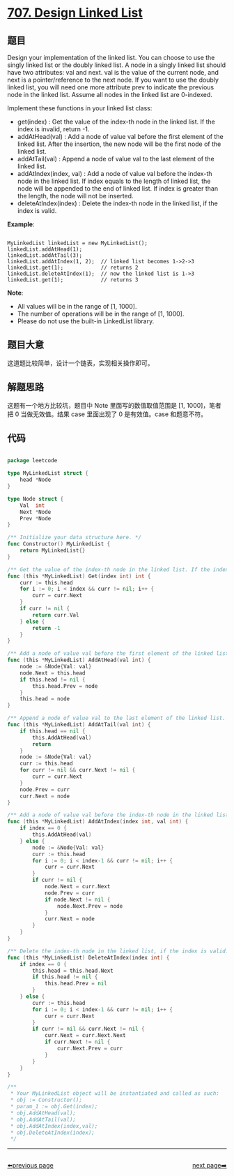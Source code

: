 # [707. Design Linked List](https://leetcode.com/problems/design-linked-list/)

## 题目

Design your implementation of the linked list. You can choose to use the singly linked list or the doubly linked list. A node in a singly linked list should have two attributes: val and next. val is the value of the current node, and next is a pointer/reference to the next node. If you want to use the doubly linked list, you will need one more attribute prev to indicate the previous node in the linked list. Assume all nodes in the linked list are 0-indexed.

Implement these functions in your linked list class:

- get(index) : Get the value of the index-th node in the linked list. If the index is invalid, return -1.
- addAtHead(val) : Add a node of value val before the first element of the linked list. After the insertion, the new node will be the first node of the linked list.
- addAtTail(val) : Append a node of value val to the last element of the linked list.
- addAtIndex(index, val) : Add a node of value val before the index-th node in the linked list. If index equals to the length of linked list, the node will be appended to the end of linked list. If index is greater than the length, the node will not be inserted.
- deleteAtIndex(index) : Delete the index-th node in the linked list, if the index is valid.

**Example**:

```

MyLinkedList linkedList = new MyLinkedList();
linkedList.addAtHead(1);
linkedList.addAtTail(3);
linkedList.addAtIndex(1, 2);  // linked list becomes 1->2->3
linkedList.get(1);            // returns 2
linkedList.deleteAtIndex(1);  // now the linked list is 1->3
linkedList.get(1);            // returns 3

```

**Note**:

- All values will be in the range of [1, 1000].
- The number of operations will be in the range of [1, 1000].
- Please do not use the built-in LinkedList library.

## 题目大意

这道题比较简单，设计一个链表，实现相关操作即可。

## 解题思路

这题有一个地方比较坑，题目中 Note 里面写的数值取值范围是 [1, 1000]，笔者把 0 当做无效值。结果 case 里面出现了 0 是有效值。case 和题意不符。


## 代码

```go

package leetcode

type MyLinkedList struct {
	head *Node
}

type Node struct {
	Val  int
	Next *Node
	Prev *Node
}

/** Initialize your data structure here. */
func Constructor() MyLinkedList {
	return MyLinkedList{}
}

/** Get the value of the index-th node in the linked list. If the index is invalid, return -1. */
func (this *MyLinkedList) Get(index int) int {
	curr := this.head
	for i := 0; i < index && curr != nil; i++ {
		curr = curr.Next
	}
	if curr != nil {
		return curr.Val
	} else {
		return -1
	}
}

/** Add a node of value val before the first element of the linked list. After the insertion, the new node will be the first node of the linked list. */
func (this *MyLinkedList) AddAtHead(val int) {
	node := &Node{Val: val}
	node.Next = this.head
	if this.head != nil {
		this.head.Prev = node
	}
	this.head = node
}

/** Append a node of value val to the last element of the linked list. */
func (this *MyLinkedList) AddAtTail(val int) {
	if this.head == nil {
		this.AddAtHead(val)
		return
	}
	node := &Node{Val: val}
	curr := this.head
	for curr != nil && curr.Next != nil {
		curr = curr.Next
	}
	node.Prev = curr
	curr.Next = node
}

/** Add a node of value val before the index-th node in the linked list. If index equals to the length of linked list, the node will be appended to the end of linked list. If index is greater than the length, the node will not be inserted. */
func (this *MyLinkedList) AddAtIndex(index int, val int) {
	if index == 0 {
		this.AddAtHead(val)
	} else {
		node := &Node{Val: val}
		curr := this.head
		for i := 0; i < index-1 && curr != nil; i++ {
			curr = curr.Next
		}
		if curr != nil {
			node.Next = curr.Next
			node.Prev = curr
			if node.Next != nil {
				node.Next.Prev = node
			}
			curr.Next = node
		}
	}
}

/** Delete the index-th node in the linked list, if the index is valid. */
func (this *MyLinkedList) DeleteAtIndex(index int) {
	if index == 0 {
		this.head = this.head.Next
		if this.head != nil {
			this.head.Prev = nil
		}
	} else {
		curr := this.head
		for i := 0; i < index-1 && curr != nil; i++ {
			curr = curr.Next
		}
		if curr != nil && curr.Next != nil {
			curr.Next = curr.Next.Next
			if curr.Next != nil {
				curr.Next.Prev = curr
			}
		}
	}
}

/**
 * Your MyLinkedList object will be instantiated and called as such:
 * obj := Constructor();
 * param_1 := obj.Get(index);
 * obj.AddAtHead(val);
 * obj.AddAtTail(val);
 * obj.AddAtIndex(index,val);
 * obj.DeleteAtIndex(index);
 */


```



----------------------------------------------
<div style="display: flex;justify-content: space-between;align-items: center;">
<p><a href="https://books.halfrost.com/leetcode/ChapterFour/0700~0799/0706.Design-HashMap/">⬅️previous page</a></p>
<p><a href="https://books.halfrost.com/leetcode/ChapterFour/0700~0799/0709.To-Lower-Case/">next page➡️</a></p>
</div>
